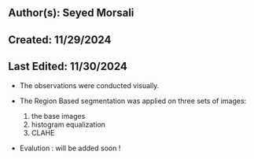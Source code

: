 ## Author(s): Seyed Morsali

## Created: 11/29/2024

## Last Edited: 11/30/2024

- The observations were conducted visually.
- The Region Based segmentation was applied on three sets of images: 
    1. the base images 
    2. histogram equalization
    3. CLAHE

- Evalution : will be added soon !